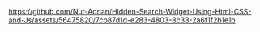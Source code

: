 https://github.com/Nur-Adnan/Hidden-Search-Widget-Using-Html-CSS-and-Js/assets/56475820/7cb87d1d-e283-4803-8c33-2a6f1f2b1e1b

